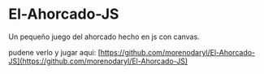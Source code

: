 # El-Ahorcado-JS
Un pequeño juego del ahorcado hecho en js con canvas.

pudene verlo y jugar aqui: 
[https://github.com/morenodaryl/El-Ahorcado-JS](https://github.com/morenodaryl/El-Ahorcado-JS)
